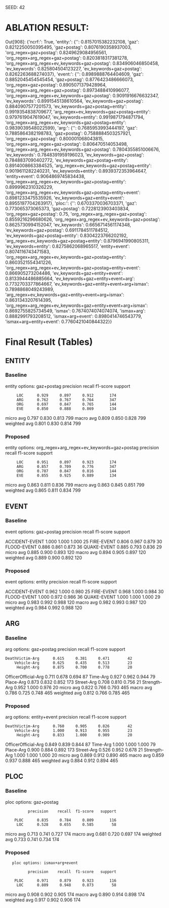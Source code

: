 
SEED: 42

# ABLATION RESULT:

Out[908]: 
{'ncrf:': True,
 'entity:': {'': 0.8157015382232108,
  'gaz': 0.8212250050395495,
  'gaz+postag': 0.8076190358937003,
  'org_regex+gaz+postag': 0.8249629084956561,
  'org_regex+arg_regex+gaz+postag': 0.8203818317381278,
  'org_regex+arg_regex+ev_keywords+gaz+postag': 0.834906046850458,
  'ev_keywords': 0.825804504123227,
  'ev_keywords+gaz+postag': 0.8262263688274037},
 'event:': {'': 0.8989888764404609,
  'gaz': 0.8852045454545454,
  'gaz+postag': 0.8776423486666073,
  'org_regex+gaz+postag': 0.8905071379428964,
  'org_regex+arg_regex+gaz+postag': 0.8973488410996077,
  'org_regex+arg_regex+ev_keywords+gaz+postag': 0.9091916676632347,
  'ev_keywords': 0.8991545138610564,
  'ev_keywords+gaz+postag': 0.8840907577201573,
  'ev_keywords+gaz+postag+entity': 0.9919354838709677,
  'arg_regex+ev_keywords+gaz+postag+entity': 0.9797619047619047,
  'ev_keywords+entity': 0.9919871794871794,
  'org_regex+arg_regex+ev_keywords+gaz+postag+entity': 0.9839039548022599},
 'arg:': {'': 0.7685953993444197,
  'gaz': 0.7885864382198783,
  'gaz+postag': 0.7588884503257921,
  'org_regex+gaz+postag': 0.800001068043815,
  'org_regex+arg_regex+gaz+postag': 0.806470514053498,
  'org_regex+arg_regex+ev_keywords+gaz+postag': 0.7804355851006676,
  'ev_keywords': 0.7848391959196023,
  'ev_keywords+gaz+postag': 0.7848837090402772,
  'ev_keywords+gaz+postag+entity': 0.8914008663384525,
  'arg_regex+ev_keywords+gaz+postag+entity': 0.9019611282240231,
  'ev_keywords+entity': 0.8939372353964647,
  'entity+event': 0.9064869745834438,
  'org_regex+arg_regex+ev_keywords+gaz+postag+entity': 0.8999962310326229,
  'org_regex+arg_regex+ev_keywords+gaz+postag+entity+event': 0.8981233475535926,
  'ev_keywords+gaz+entity+event': 0.8955197704263917},
 'ploc:': {'': 0.6703370036703371,
  'gaz': 0.773065373065373,
  'gaz+postag': 0.7228123903403834,
  'org_regex+gaz+postag': 0.75,
  'org_regex+arg_regex+gaz+postag': 0.8559216296680626,
  'org_regex+arg_regex+ev_keywords+gaz+postag': 0.8625730994152047,
  'ev_keywords': 0.6656714561174348,
  'ev_keywords+gaz+postag': 0.6911784511784512,
  'ev_keywords+gaz+postag+entity': 0.8304223766202192,
  'arg_regex+ev_keywords+gaz+postag+entity': 0.8796941990805311,
  'ev_keywords+entity': 0.8275862068965517,
  'entity+event': 0.8074116743471583,
  'org_regex+arg_regex+ev_keywords+gaz+postag+entity': 0.8603521554341226,
  'org_regex+arg_regex+ev_keywords+gaz+postag+entity+event': 0.866905273204486,
  'ev_keywords+gaz+entity+event': 0.8133944486885664,
  'ev_keywords+gaz+entity+event+arg': 0.7732703377864667,
  'ev_keywords+gaz+entity+event+arg+ismax': 0.7898868049243989,
  'arg_regex+ev_keywords+gaz+entity+event+arg+ismax': 0.8631343207614395,
  'org_regex+arg_regex+ev_keywords+gaz+entity+event+arg+ismax': 0.8692755825734549,
  'ismax': 0.7674074074074074,
  'ismax+arg': 0.8882991793208512,
  'ismax+arg+event': 0.8980414746543779,
  'ismax+arg+entity+event': 0.7760421040844322}}

# Final Result (Tables)
## ENTITY 
### Baseline

entity options: gaz+postag
              precision    recall  f1-score   support

         LOC      0.929     0.897     0.912       174
         ARG      0.762     0.767     0.764       347
         ORG      0.697     0.847     0.765       144
         EVE      0.850     0.888     0.869       134
   micro avg      0.797     0.830     0.813       799
   macro avg      0.809     0.850     0.828       799
weighted avg      0.801     0.830     0.814       799

### Proposed

entity options: org_regex+arg_regex+ev_keywords+gaz+postag
              precision    recall  f1-score   support

         LOC      0.951     0.897     0.923       174
         ARG      0.857     0.709     0.776       347
         ORG      0.787     0.847     0.816       144
         EVE      0.855     0.925     0.889       134
   micro avg      0.863     0.811     0.836       799
   macro avg      0.863     0.845     0.851       799
weighted avg      0.865     0.811     0.834       799

## EVENT
### Baseline
event options: gaz+postag
                precision    recall  f1-score   support

ACCIDENT-EVENT      1.000     1.000     1.000        25
    FIRE-EVENT      0.806     0.967     0.879        30
   FLOOD-EVENT      0.886     0.861     0.873        36
   QUAKE-EVENT      0.885     0.793     0.836        29
     micro avg      0.885     0.900     0.893       120
     macro avg      0.894     0.905     0.897       120
  weighted avg      0.889     0.900     0.892       120

### Proposed



event options: entity
                  precision    recall  f1-score   support

ACCIDENT-EVENT      0.962     1.000     0.980        25
    FIRE-EVENT      0.968     1.000     0.984        30
   FLOOD-EVENT      1.000     0.972     0.986        36
   QUAKE-EVENT      1.000     1.000     1.000        29
     micro avg      0.983     0.992     0.988       120
     macro avg      0.982     0.993     0.987       120
  weighted avg      0.984     0.992     0.988       120

## ARG
### Baseline

arg options: gaz+postag
                     precision    recall  f1-score   support

    DeathVictim-Arg      0.615     0.381     0.471        42
        Vehicle-Arg      0.625     0.435     0.513        23
         Height-Arg      0.875     0.700     0.778        20
OfficerOfficial-Arg      0.711     0.678     0.694        87
           Time-Arg      0.927     0.962     0.944        79
          Place-Arg      0.873     0.832     0.852       173
         Street-Arg      0.708     0.810     0.756        21
       Strength-Arg      0.952     1.000     0.976        20
          micro avg      0.822     0.766     0.793       465
          macro avg      0.786     0.725     0.748       465
       weighted avg      0.812     0.766     0.785       465

### Proposed
       

arg options: entity+event
                     precision    recall  f1-score   support

    DeathVictim-Arg      0.760     0.905     0.826        42
        Vehicle-Arg      1.000     0.913     0.955        23
         Height-Arg      0.833     1.000     0.909        20
OfficerOfficial-Arg      0.849     0.839     0.844        87
           Time-Arg      1.000     1.000     1.000        79
          Place-Arg      0.900     0.884     0.892       173
         Street-Arg      0.526     0.952     0.678        21
       Strength-Arg      1.000     1.000     1.000        20
          micro avg      0.869     0.912     0.890       465
          macro avg      0.859     0.937     0.888       465
       weighted avg      0.884     0.912     0.894       465

## PLOC
### Baseline

ploc options: gaz+postag

              precision    recall  f1-score   support

        PLOC      0.835     0.784     0.809       116
         LOC      0.528     0.655     0.585        58
   micro avg      0.713     0.741     0.727       174
   macro avg      0.681     0.720     0.697       174
weighted avg      0.733     0.741     0.734       174

### Proposed

       ploc options: ismax+arg+event

              precision    recall  f1-score   support

        PLOC      0.971     0.879     0.923       116
         LOC      0.809     0.948     0.873        58
   micro avg      0.908     0.902     0.905       174
   macro avg      0.890     0.914     0.898       174
weighted avg      0.917     0.902     0.906       174

